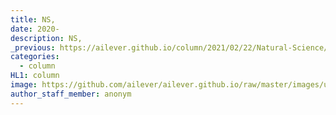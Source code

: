 ```yaml
---
title: NS,
date: 2020-
description: NS,
_previous: https://ailever.github.io/column/2021/02/22/Natural-Science/
categories:
  - column
HL1: column
image: https://github.com/ailever/ailever.github.io/raw/master/images/unsplash/gray_Natural_Science.png
author_staff_member: anonym
---
```

